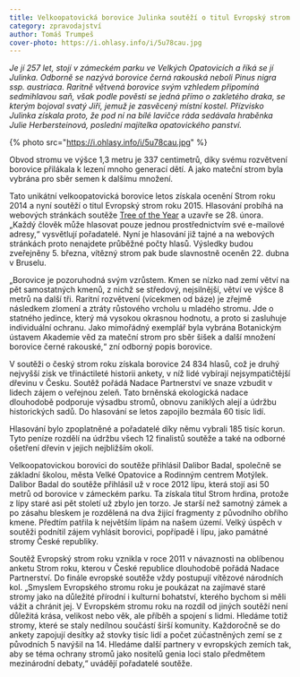 ```yaml
---
title: Velkoopatovická borovice Julinka soutěží o titul Evropský strom roku
category: zpravodajství
author: Tomáš Trumpeš
cover-photo: https://i.ohlasy.info/i/5u78cau.jpg
---
```


*Je jí 257 let, stojí v zámeckém parku ve Velkých Opatovicích a říká se jí Julinka. Odborně se nazývá borovice černá rakouská neboli Pinus nigra ssp. austriaca. Raritně větvená borovice svým vzhledem připomíná sedmihlavou saň, však podle pověsti se jedná přímo o zakletého draka, se kterým bojoval svatý Jiří, jemuž je zasvěcený místní kostel. Přízvisko Julinka získala proto, že pod ní na bílé lavičce ráda sedávala hraběnka Julie Herbersteinová, poslední majitelka opatovického panství.*

{% photo src="https://i.ohlasy.info/i/5u78cau.jpg" %}

Obvod stromu ve výšce 1,3 metru je 337 centimetrů, díky svému rozvětvení borovice přilákala k lezení mnoho generací dětí. A jako mateční strom byla vybrána pro sběr semen k dalšímu množení.

Tato unikátní velkoopatovická borovice letos získala ocenění Strom roku 2014 a nyní soutěží o titul Evropský strom roku 2015. Hlasování probíhá na webových stránkách soutěže [Tree of the Year](http://www.treeoftheyear.org/) a uzavře se 28. února. „Každý člověk může hlasovat pouze jednou prostřednictvím své e-mailové adresy,“ vysvětlují pořadatelé. Nyní je hlasování již tajné a na webových stránkách proto nenajdete průběžné počty hlasů. Výsledky budou zveřejněny 5. března, vítězný strom pak bude slavnostně oceněn 22. dubna v Bruselu.

„Borovice je pozoruhodná svým vzrůstem. Kmen se nízko nad zemí větví na pět samostatných kmenů, z nichž se středový, nejsilnější, větví ve výšce 8 metrů na další tři. Raritní rozvětvení (vícekmen od báze) je zřejmě následkem zlomení a ztráty růstového vrcholu u mladého stromu. Jde o statného jedince, který má vysokou okrasnou hodnotu, a proto si zasluhuje individuální ochranu. Jako mimořádný exemplář byla vybrána Botanickým ústavem Akademie věd za mateční strom pro sběr šišek a další množení borovice černé rakouské,“ zní odborný popis borovice.

V soutěži o český strom roku získala borovice 24 834 hlasů, což je druhý nejvyšší zisk ve třináctileté historii ankety, v níž lidé vybírají nejsympatičtější dřevinu v Česku. Soutěž pořádá Nadace Partnerství ve snaze vzbudit v lidech zájem o veřejnou zeleň. Tato brněnská ekologická nadace dlouhodobě podporuje výsadbu stromů, obnovu zaniklých alejí a údržbu historických sadů. Do hlasování se letos zapojilo bezmála 60 tisíc lidí. 

Hlasování bylo zpoplatněné a pořadatelé díky němu vybrali 185 tisíc korun. Tyto peníze rozdělí na údržbu všech 12 finalistů soutěže a také na odborné ošetření dřevin v jejich nejbližším okolí.

Velkoopatovickou borovici do soutěže přihlásil Dalibor Badal, společně se základní školou, města Velké Opatovice a Rodinným centrem Motýlek. Dalibor Badal do soutěže přihlásil už v roce 2012 lípu, která stojí asi 50 metrů od borovice v zámeckém parku. Ta získala titul Strom hrdina, protože z lípy staré asi pět století už zbylo jen torzo. Je starší než samotný zámek a po zásahu bleskem je rozdělená na dva žijící fragmenty z původního obřího kmene. Předtím patřila k největším lípám na našem území. Velký úspěch v soutěži podnítil zájem vyhlásit borovici, popřípadě i lípu, jako památné stromy České republiky.

Soutěž Evropský strom roku vznikla v roce 2011 v návaznosti na oblíbenou anketu Strom roku, kterou v České republice dlouhodobě pořádá Nadace Partnerství. Do finále evropské soutěže vždy postupují vítězové národních kol. „Smyslem Evropského stromu roku je poukázat na zajímavé staré stromy jako na důležité přírodní i kulturní bohatství, kterého bychom si měli vážit a chránit jej. V Evropském stromu roku na rozdíl od jiných soutěží není důležitá krása, velikost nebo věk, ale příběh a spojení s lidmi. Hledáme totiž stromy, které se staly nedílnou součástí širší komunity. Každoročně se do ankety zapojují desítky až stovky tisíc lidí a počet zúčastněných zemí se z původních 5 navýšil na 14. Hledáme další partnery v evropských zemích tak, aby se téma ochrany stromů jako nositelů genia loci stalo předmětem mezinárodní debaty,“ uvádějí pořadatelé soutěže.
